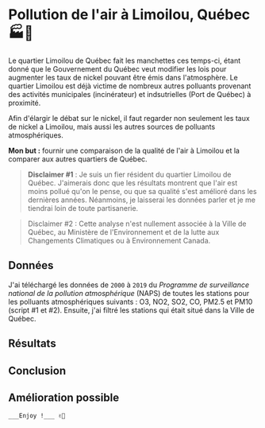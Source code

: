 Pollution de l'air à Limoilou, Québec 🏭💨
================================================================================

Le quartier Limoilou de Québec fait les manchettes ces temps-ci, étant donné que le Gouvernement du Québec veut modifier les lois pour augmenter les taux de nickel pouvant être émis dans l'atmosphère. Le quartier Limoilou est déjà victime de nombreux autres polluants provenant des activités municipales (incinérateur) et indsutrielles (Port de Québec) à proximité.

Afin d'élargir le débat sur le nickel, il faut regarder non seulement les taux de nickel a Limoilou, mais aussi les autres sources de polluants atmosphériques. 

__Mon but :__ fournir une comparaison de la qualité de l'air à Limoilou et la comparer aux autres quartiers de Québec. 

> __Disclaimer #1__ : Je suis un fier résident du quartier Limoilou de Québec. J'aimerais donc que les résultats montrent que l'air est moins pollué qu'on le pense, ou que sa qualité s'est amélioré dans les dernières années. Néanmoins, je laisserai les données parler et je me tiendrai loin de toute partisanerie.

> Disclaimer #2 : Cette analyse n'est nullement associée à la Ville de Québec, au Ministère de l'Environnement et de la lutte aux Changements Climatiques ou à Environnement Canada.


Données
--------------------------------------------------------------------------------

J'ai téléchargé les données de `2000` à `2019` du _Programme de surveillance national de la pollution atmosphérique_ (NAPS) de toutes les stations pour les polluants atmosphériques suivants : O3, NO2, SO2, CO, PM2.5 et PM10 (script #1 et #2). Ensuite, j'ai filtré les stations qui était situé dans la Ville de Québec.



Résultats
--------------------------------------------------------------------------------



Conclusion
--------------------------------------------------------------------------------



Amélioration possible
--------------------------------------------------------------------------------




    ___Enjoy !___ ✌🏻